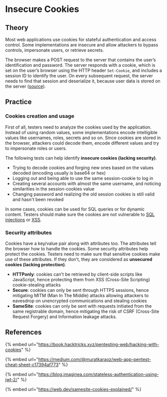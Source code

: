 # Insecure Cookies

## Theory

Most web applications use cookies for stateful authentication and access control. Some implementations are insecure and allow attackers to bypass controls, impersonate users, or retrieve secrets.

The browser makes a POST request to the server that contains the user’s identification and password. The server responds with a cookie, which is set on the user’s browser using the HTTP header `Set-Cookie`, and includes a session ID to identify the user. On every subsequent request, the server needs to find that session and deserialize it, because user data is stored on the server ([source](https://blog.imaginea.com/stateless-authentication-using-jwt-2/)).

## Practice

### Cookies creation and usage

First of all, testers need to analyze the cookies used by the application. Instead of using random values, some implementations encode intelligible values like usernames, roles, secrets and so on. Since cookies are stored in the browser, attackers could decode them, encode different values and try to impersonate roles or users.

The following tests can help identify **insecure cookies (lacking security)**.

* Trying to decode cookies and forging new ones based on the values decoded (encoding usually is base64 or hex)
* Logging out and being able to use the same session-cookie to log in
* Creating several accounts with almost the same username, and noticing similarities in the session-cookies value
* Changing password and realizing the old session cookies is still valid and hasn't been revoked

In some cases, cookies can be used for SQL queries or for dynamic content. Testers should make sure the cookies are not vulnerable to [SQL injections](sqli.md) or [XSS](xss.md).

### Security attributes

Cookies have a key/value pair along with attributes too. The attributes tell the browser how to handle the cookies. Some security attributes help protect the cookies. Testers need to make sure that sensitive cookies make use of these attributes. If they don't, they are considered as **unsecured cookies (lacking protection)**.

* **HTTPonly**: cookies can't be retrieved by client-side scripts like JavaScript, hence protecting them from XSS (Cross-Site Scripting) cookie-stealing attacks
* **Secure**: cookies can only be sent through HTTPS sessions, hence mitigating MITM (Man In The Middle) attacks allowing attackers to eavesdrop on unencrypted communications and stealing cookies
* **SameSite**: cookies can only be sent with requests initiated from the same registrable domain, hence mitigating the risk of CSRF (Cross-Site Request Forgery) and Information leakage attacks.

## References

{% embed url="https://book.hacktricks.xyz/pentesting-web/hacking-with-cookies" %}

{% embed url="https://medium.com/@muratkaraoz/web-app-pentest-cheat-sheet-c17394af773" %}

{% embed url="https://blog.imaginea.com/stateless-authentication-using-jwt-2/" %}

{% embed url="https://web.dev/samesite-cookies-explained/" %}
